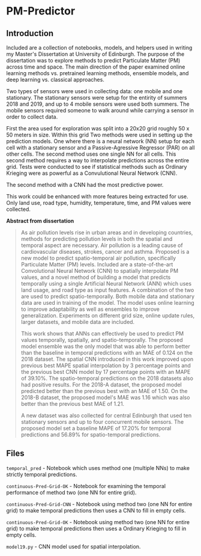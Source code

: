 # PM-Predictor

## Introduction
Included are a collection of notebooks, models, and helpers used in writing my Master's Dissertation at University of Edinburgh. The purpose of the dissertation was to explore methods to predict Particulate Matter (PM) across time and space. The main direction of the paper examined online learning methods vs. pretrained learning methods, ensemble models, and deep learning vs. classical approaches. 

Two types of sensors were used in collecting data: one mobile and one stationary. The stationary sensors were setup for the entirity of summers 2018 and 2019, and up to 4 mobile sensors were used both summers. The mobile sensors required someone to walk around while carrying a sensor in order to collect data.

First the area used for exploration was split into a 20x20 grid roughly 50 x 50 meters in size. Within this grid  Two methods were used in setting up the prediction models. One where there is a neural network (NN) setup for each cell with a stationary sensor and a Passive-Agressive Regressor (PAR) on all other cells. The second method uses one single NN for all cells. This second method requires a way to interpolate predictions across the entire grid. Tests were conducted to see if statistical methods such as Ordinary Krieging were as powerful as a Convulutional Neural Network (CNN).

The second method with a CNN had the most predictive power.

This work could be enhanced with more features being extracted for use. Only land use, road type, humidity, temperature, time, and PM values were collected.

**Abstract from dissertation**

> As air pollution levels rise in urban areas and in developing countries, methods for predicting pollution levels in both the spatial and temporal aspect are necessary. Air pollution is a leading cause of cardiovascular diseases, strokes, cancer and asthma. Proposed is a new model to predict spatio-temporal air pollution, specifically Particulate Matter (PM) levels. Included are a state-of-the-art Convolutional Neural Network (CNN) to spatially interpolate PM values, and a novel method of building a model that predicts temporally using a single Artificial Neural Network (ANN) which uses land usage, and road type as input features. A combination of the two are used to predict spatio-temporally. Both mobile data and stationary data are used in training of the model. The model uses online learning to improve adaptability as well as ensembles to improve generalization. Experiments on different grid size, online update rules, larger datasets, and mobile data are included.
>
> This work shows that ANNs can effectively be used to predict PM values temporally, spatially, and spatio-temporally. The proposed model ensemble was the only model that was able to perform better than the baseline in temporal predictions with an MAE of 0.124 on the 2018 dataset. The spatial CNN introduced in this work improved upon previous best MAPE spatial interpolation by 3 percentage points and the previous best CNN model by 17 percentage points with an MAPE of 39.10\%. The spatio-temporal predictions on the 2018 datasets also had positive results. For the 2018-A dataset, the proposed model predicted better than the previous best with an MAE of 1.50. On the 2018-B dataset, the proposed model's MAE was 1.16 which was also better than the previous best MAE of 1.21.
>
> A new dataset was also collected for central Edinburgh that used ten stationary sensors and up to four concurrent mobile sensors. The proposed model set a baseline MAPE of 17.20\% for temporal predictions and 56.89\% for spatio-temporal predictions. 


## Files
`temporal_pred` - Notebook which uses method one (multiple NNs) to make strictly temporal predictions.

`continuous-Pred-Grid-OK` - Notebook for examining the temporal performance of method two (one NN for entire grid).

`continuous-Pred-Grid-CNN` - Notebook using method two (one NN for entire grid) to make temporal predictions then uses a CNN to fill in empty cells.

`continuous-Pred-Grid-OK` - Notebook using method two (one NN for entire grid) to make temporal predictions then uses a Ordinary Krieging to fill in empty cells.

`model19.py` - CNN model used for spatial interpolation.

